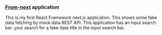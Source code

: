 ### [From-next](https://from-next.netlify.app/) application

This is my first React Framework next.js application. This shows some fake data fetching by mock data REST API. This application has an input search bar. your search for a fake data title in the input search bar.